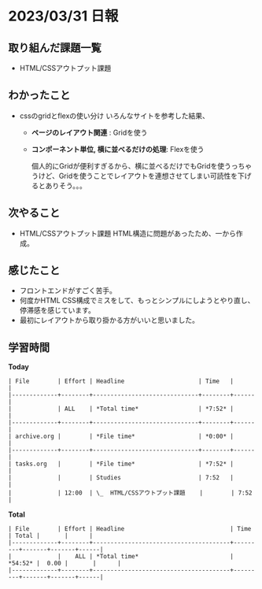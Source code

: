 # 2023/03/31 日報

## 取り組んだ課題一覧
- HTML/CSSアウトプット課題 

## わかったこと
- cssのgridとflexの使い分け
    いろんなサイトを参考した結果、
    - **ページのレイアウト関連** : Gridを使う
    - **コンポーネント単位, 横に並べるだけの処理**: Flexを使う

        個人的にGridが便利すぎるから、横に並べるだけでもGridを使うっちゃうけど、Gridを使うことでレイアウトを連想させてしまい可読性を下げるとありそう。。。


## 次やること
- HTML/CSSアウトプット課題 
    HTML構造に問題があったため、一から作成。

## 感じたこと
- フロントエンドがすごく苦手。
- 何度かHTML CSS構成でミスをして、もっとシンプルにしようとやり直し、停滞感を感じています。
- 最初にレイアウトから取り掛かる方がいいと思いました。

## 学習時間
**Today**
```
| File        | Effort | Headline                     | Time   |      |
|-------------+--------+------------------------------+--------+------|
|             | ALL    | *Total time*                 | *7:52* |      |
|-------------+--------+------------------------------+--------+------|
| archive.org |        | *File time*                  | *0:00* |      |
|-------------+--------+------------------------------+--------+------|
| tasks.org   |        | *File time*                  | *7:52* |      |
|             |        | Studies                      | 7:52   |      |
|             | 12:00  | \_  HTML/CSSアウトプット課題    |        | 7:52 |
```

**Total**
```
| File        | Effort | Headline                              | Time    | Total |       |      |
|-------------+--------+---------------------------------------+---------+-------+-------+------|
|             |    ALL | *Total time*                          | *54:52* |  0.00 |       |      |
|-------------+--------+---------------------------------------+---------+-------+-------+------|
```
